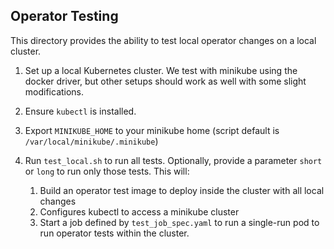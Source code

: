 ## Operator Testing

This directory provides the ability to test local operator changes on a local cluster.

1. Set up a local Kubernetes cluster. We test with minikube using the docker driver, but other setups should work as well with some slight modifications.

1. Ensure `kubectl` is installed. 

1. Export `MINIKUBE_HOME` to your minikube home (script default is `/var/local/minikube/.minikube`)

1. Run `test_local.sh` to run all tests. Optionally, provide a parameter `short` or `long` to run only those tests. This will: 
    1. Build an operator test image to deploy inside the cluster with all local changes
    1. Configures kubectl to access a minikube cluster
    1. Start a job defined by `test_job_spec.yaml` to run a single-run pod to run operator tests within the cluster. 
